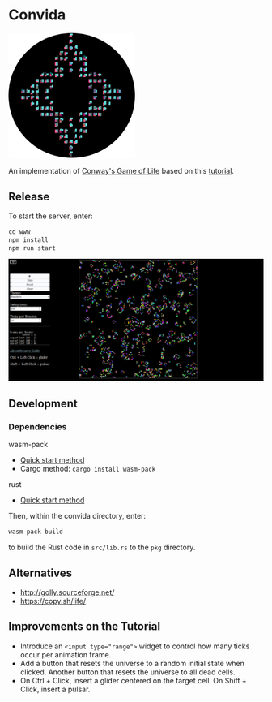 # Convida

<img src="convida-alt.png" width=250/>

An implementation of [Conway's Game of Life](https://en.wikipedia.org/wiki/Conway%27s_Game_of_Life) based on this [tutorial](https://rustwasm.github.io/docs/book/game-of-life/introduction.html).

## Release

To start the server, enter:

```
cd www
npm install
npm run start
```

[![Screenshot of Convida](./screenshot.png)](https://convida.liambeckman.com)

## Development

### Dependencies

wasm-pack
- [Quick start method](https://rustwasm.github.io/wasm-pack/installer/#)
- Cargo method: `cargo install wasm-pack`

rust
- [Quick start method](https://www.rust-lang.org/learn/get-started)

Then, within the convida directory, enter:

```sh
wasm-pack build
```

to build the Rust code in `src/lib.rs` to the `pkg` directory.

## Alternatives

- http://golly.sourceforge.net/
- https://copy.sh/life/

## Improvements on the Tutorial

- Introduce an `<input type="range">` widget to control how many ticks occur per animation frame.
- Add a button that resets the universe to a random initial state when clicked. Another button that resets the universe to all dead cells.
- On Ctrl + Click, insert a glider centered on the target cell. On Shift + Click, insert a pulsar.

